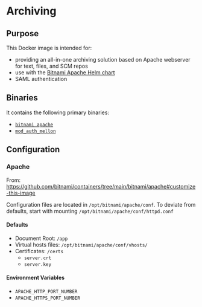 Archiving
=========

## Purpose

This Docker image is intended for:

* providing an all-in-one archiving solution based on Apache webserver for text, files, and SCM repos
* use with the [Bitnami Apache Helm chart](https://github.com/bitnami/charts/tree/main/bitnami/apache)
* SAML authentication

## Binaries

It contains the following primary binaries:

* [`bitnami apache`](https://hub.docker.com/r/bitnami/apache)
* [`mod_auth_mellon`](https://github.com/latchset/mod_auth_mellon)

## Configuration

### Apache

From: https://github.com/bitnami/containers/tree/main/bitnami/apache#customize-this-image

Configuration files are located in `/opt/bitnami/apache/conf`.
To deviate from defaults, start with mounting `/opt/bitnami/apache/conf/httpd.conf`

#### Defaults

  * Document Root: `/app`
  * Virtual hosts files: `/opt/bitnami/apache/conf/vhosts/`
  * Certificates: `/certs`
    * `server.crt`
    * `server.key`

#### Environment Variables

* `APACHE_HTTP_PORT_NUMBER`
* `APACHE_HTTPS_PORT_NUMBER`
